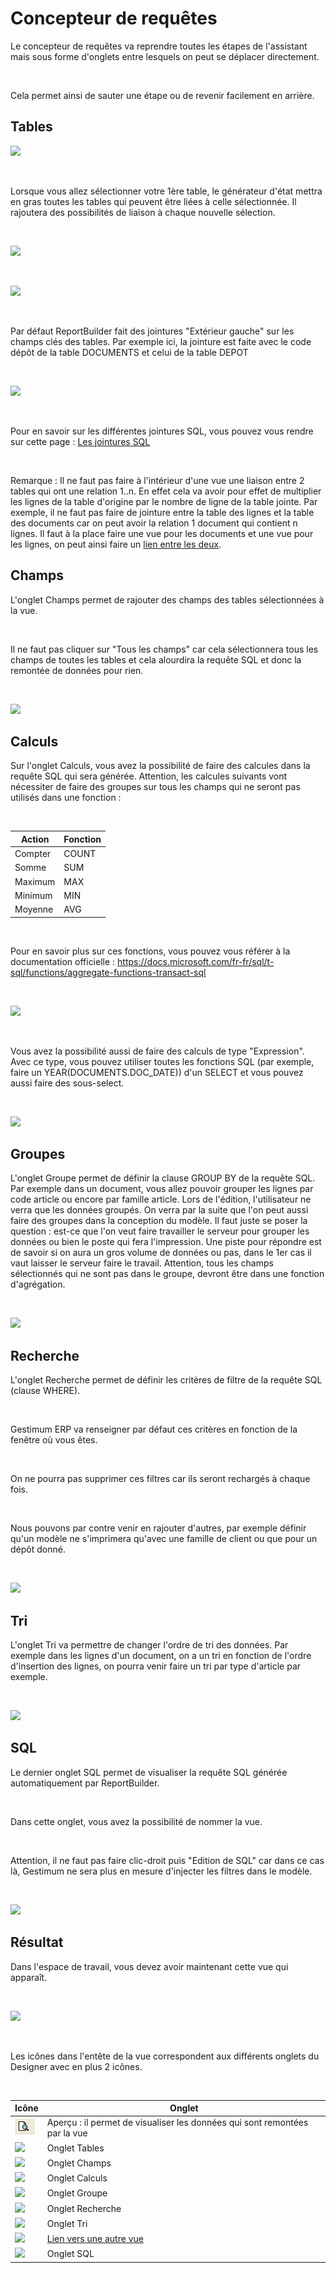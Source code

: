 # Concepteur de requêtes

Le concepteur de requêtes va reprendre toutes les étapes de l'assistant mais sous forme d'onglets entre lesquels on peut se déplacer directement.


 


Cela permet ainsi de sauter une étape ou de revenir facilement en arrière.


## Tables


![](OngletTables1.png)


 


Lorsque vous allez sélectionner votre 1ère table, le générateur d'état mettra en gras toutes les tables qui peuvent être liées à celle sélectionnée. Il rajoutera des possibilités de liaison à chaque nouvelle sélection.


 


![](OngletTables2.png)


 


![](OngletTables3.png)


 


Par défaut ReportBuilder fait des jointures "Extérieur gauche" sur les champs clés des tables. Par exemple ici, la jointure est faite avec le code dépôt de la table DOCUMENTS et celui de la table DEPOT


 


![](Jointure.png)


 


Pour en savoir sur les différentes jointures SQL, vous pouvez vous rendre sur cette page : [Les jointures SQL](../JointuresSQL/JointuresSQL.md)


 


Remarque : Il ne faut pas faire à l'intérieur d'une vue une liaison entre 2 tables qui ont une relation 1..n. En effet cela va avoir pour effet de multiplier les lignes de la table d'origine par le nombre de ligne de la table jointe. Par exemple, il ne faut pas faire de jointure entre la table des lignes et la table des documents car on peut avoir la relation 1 document qui contient n lignes. Il faut à la place faire une vue pour les documents et une vue pour les lignes, on peut ainsi faire un [lien entre les deux](../LiensEntreVues/LiensEntreVues.md).


## Champs


L'onglet Champs permet de rajouter des champs des tables sélectionnées à la vue.


 


Il ne faut pas cliquer sur "Tous les champs" car cela sélectionnera tous les champs de toutes les tables et cela alourdira la requête SQL et donc la remontée de données pour rien.


 


![](OngletChamps.png)


## Calculs


Sur l'onglet Calculs, vous avez la possibilité de faire des calcules dans la requête SQL qui sera générée. Attention, les calcules suivants vont nécessiter de faire des groupes sur tous les champs qui ne seront pas utilisés dans une fonction :


 






|Action|Fonction|
|---|---|
| Compter | COUNT |
| Somme | SUM |
| Maximum | MAX |
| Minimum | MIN |
| Moyenne | AVG |


 


Pour en savoir plus sur ces fonctions, vous pouvez vous référer à la documentation officielle : <https://docs.microsoft.com/fr-fr/sql/t-sql/functions/aggregate-functions-transact-sql>


 


![](OngletCalculs1.png)


 


Vous avez la possibilité aussi de faire des calculs de type "Expression". Avec ce type, vous pouvez utiliser toutes les fonctions SQL (par exemple, faire un YEAR(DOCUMENTS.DOC\_DATE)) d'un SELECT et vous pouvez aussi faire des sous-select.


 


![](OngletCalculs2.png)


## Groupes


L'onglet Groupe permet de définir la clause GROUP BY de la requête SQL. Par exemple dans un document, vous allez pouvoir grouper les lignes par code article ou encore par famille article. Lors de l'édition, l'utilisateur ne verra que les données groupés. On verra par la suite que l'on peut aussi faire des groupes dans la conception du modèle. Il faut juste se poser la question : est-ce que l'on veut faire travailler le serveur pour grouper les données ou bien le poste qui fera l'impression. Une piste pour répondre est de savoir si on aura un gros volume de données ou pas, dans le 1er cas il vaut laisser le serveur faire le travail. Attention, tous les champs sélectionnés qui ne sont pas dans le groupe, devront être dans une fonction d'agrégation.


 


![](OngletGroupes.png)


## Recherche


L'onglet Recherche permet de définir les critères de filtre de la requête SQL (clause WHERE).


 


Gestimum ERP va renseigner par défaut ces critères en fonction de la fenêtre où vous êtes.


 


On ne pourra pas supprimer ces filtres car ils seront rechargés à chaque fois.


 


Nous pouvons par contre venir en rajouter d'autres, par exemple définir qu'un modèle ne s'imprimera qu'avec une famille de client ou que pour un dépôt donné.


 


![](OngletRecherche.png)


## Tri


L'onglet Tri va permettre de changer l'ordre de tri des données. Par exemple dans les lignes d'un document, on a un tri en fonction de l'ordre d'insertion des lignes, on pourra venir faire un tri par type d'article par exemple.


 


![](OngletTri.png)


## SQL


Le dernier onglet SQL permet de visualiser la requête SQL générée automatiquement par ReportBuilder.


 


Dans cette onglet, vous avez la possibilité de nommer la vue.


 


Attention, il ne faut pas faire clic-droit puis "Edition de SQL" car dans ce cas là, Gestimum ne sera plus en mesure d'injecter les filtres dans le modèle.


 


![](OngletSQL.png)


## Résultat


Dans l'espace de travail, vous devez avoir maintenant cette vue qui apparaît.


 


![](Resultat.png)


 


Les icônes dans l'entête de la vue correspondent aux différents onglets du Designer avec en plus 2 icônes.


 






|Icône|Onglet|
|---|---|
| ![](../ConcepteurRequete/IconeAperçu.png) | Aperçu : il permet de visualiser les données qui sont remontées par la vue |
| ![](../ConcepteurRequete/IconeTables.png) | Onglet Tables |
| ![](../ConcepteurRequete/IconeChamps.png) | Onglet Champs |
| ![](../ConcepteurRequete/IconeCalculs.png) | Onglet Calculs |
| ![](../ConcepteurRequete/IconeGroupes.png) | Onglet Groupe |
| ![](../ConcepteurRequete/IconeRecherche.png) | Onglet Recherche |
| ![](../ConcepteurRequete/IconeTri.png) | Onglet Tri |
| ![](../ConcepteurRequete/IconeLien.png) | [Lien vers une autre vue](../LiensEntreVues/LiensEntreVues.md) |
| ![](../ConcepteurRequete/IconeSQL.png) | Onglet SQL |

